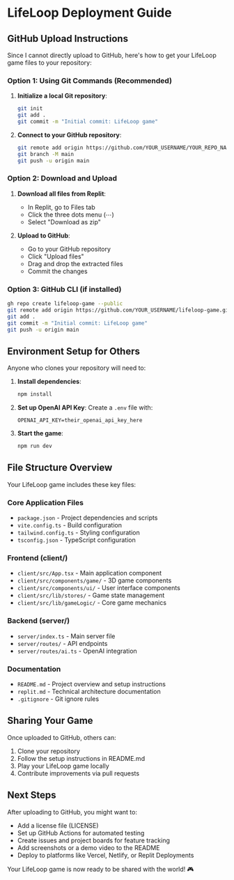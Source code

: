 # LifeLoop Deployment Guide

## GitHub Upload Instructions

Since I cannot directly upload to GitHub, here's how to get your LifeLoop game files to your repository:

### Option 1: Using Git Commands (Recommended)

1. **Initialize a local Git repository**:
   ```bash
   git init
   git add .
   git commit -m "Initial commit: LifeLoop game"
   ```

2. **Connect to your GitHub repository**:
   ```bash
   git remote add origin https://github.com/YOUR_USERNAME/YOUR_REPO_NAME.git
   git branch -M main
   git push -u origin main
   ```

### Option 2: Download and Upload

1. **Download all files from Replit**:
   - In Replit, go to Files tab
   - Click the three dots menu (⋯) 
   - Select "Download as zip"

2. **Upload to GitHub**:
   - Go to your GitHub repository
   - Click "Upload files"
   - Drag and drop the extracted files
   - Commit the changes

### Option 3: GitHub CLI (if installed)

```bash
gh repo create lifeloop-game --public
git remote add origin https://github.com/YOUR_USERNAME/lifeloop-game.git
git add .
git commit -m "Initial commit: LifeLoop game"
git push -u origin main
```

## Environment Setup for Others

Anyone who clones your repository will need to:

1. **Install dependencies**:
   ```bash
   npm install
   ```

2. **Set up OpenAI API Key**:
   Create a `.env` file with:
   ```
   OPENAI_API_KEY=their_openai_api_key_here
   ```

3. **Start the game**:
   ```bash
   npm run dev
   ```

## File Structure Overview

Your LifeLoop game includes these key files:

### Core Application Files
- `package.json` - Project dependencies and scripts
- `vite.config.ts` - Build configuration
- `tailwind.config.ts` - Styling configuration
- `tsconfig.json` - TypeScript configuration

### Frontend (client/)
- `client/src/App.tsx` - Main application component
- `client/src/components/game/` - 3D game components
- `client/src/components/ui/` - User interface components
- `client/src/lib/stores/` - Game state management
- `client/src/lib/gameLogic/` - Core game mechanics

### Backend (server/)
- `server/index.ts` - Main server file
- `server/routes/` - API endpoints
- `server/routes/ai.ts` - OpenAI integration

### Documentation
- `README.md` - Project overview and setup instructions
- `replit.md` - Technical architecture documentation
- `.gitignore` - Git ignore rules

## Sharing Your Game

Once uploaded to GitHub, others can:
1. Clone your repository
2. Follow the setup instructions in README.md  
3. Play your LifeLoop game locally
4. Contribute improvements via pull requests

## Next Steps

After uploading to GitHub, you might want to:
- Add a license file (LICENSE)
- Set up GitHub Actions for automated testing
- Create issues and project boards for feature tracking
- Add screenshots or a demo video to the README
- Deploy to platforms like Vercel, Netlify, or Replit Deployments

Your LifeLoop game is now ready to be shared with the world! 🎮